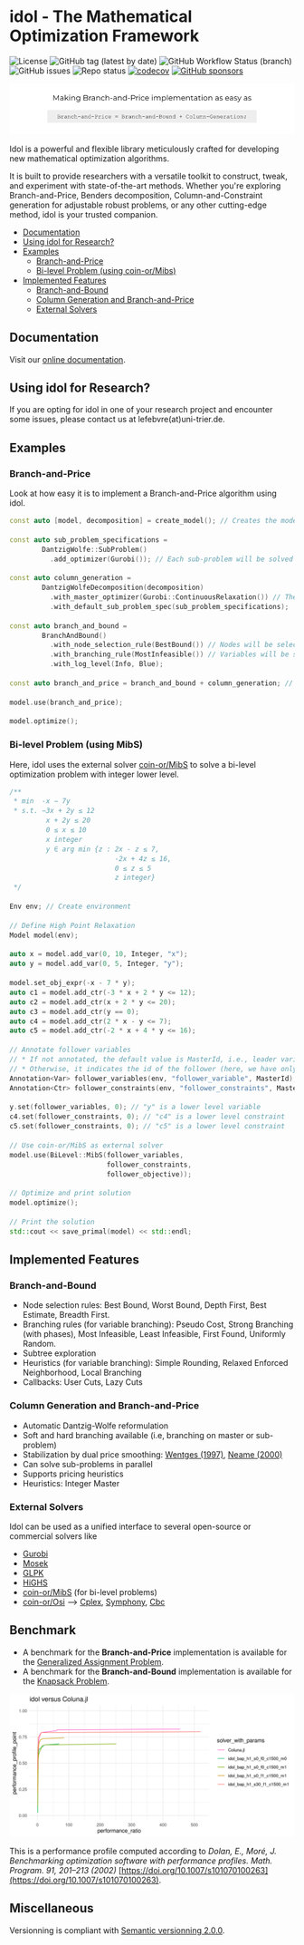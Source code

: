 # idol - The Mathematical Optimization Framework

![License](https://img.shields.io/github/license/hlefebvr/idol?color=blue)
![GitHub tag (latest by date)](https://img.shields.io/github/v/release/hlefebvr/idol?color=blue)
![GitHub Workflow Status (branch)](https://github.com/hlefebvr/idol/actions/workflows/tests.yml/badge.svg)
![GitHub issues](https://img.shields.io/github/issues-raw/hlefebvr/idol)
![Repo status](https://www.repostatus.org/badges/latest/wip.svg)
[![codecov](https://codecov.io/github/hlefebvr/idol/branch/main/graph/badge.svg?token=BWMH5522QP)](https://app.codecov.io/gh/hlefebvr/idol)
[![GitHub sponsors](https://img.shields.io/github/sponsors/hlefebvr)](https://github.com/sponsors/hlefebvr)

![Making Branch-and-Price implementation as easy as Branch-and-Bound + Column-Generation](https://raw.githubusercontent.com/hlefebvr/idol/main/docs/branch-and-price-implementation.png)

Idol is a powerful and flexible library meticulously crafted for developing new mathematical optimization algorithms.

It is built to provide researchers with a versatile toolkit to construct, tweak, and experiment with state-of-the-art
methods. Whether you're exploring Branch-and-Price,
Benders decomposition, Column-and-Constraint generation for adjustable robust problems,
or any other cutting-edge method, idol is your trusted companion.

- [Documentation](#Documentation)
- [Using idol for Research?](#using-idol-for-research)
- [Examples](#Examples)
  - [Branch-and-Price](#branch-and-price)
  - [Bi-level Problem (using coin-or/Mibs)](#bi-level-problem-using-mibs)
- [Implemented Features](#Implemented-Features)
  - [Branch-and-Bound](#Branch-and-Bound)
  - [Column Generation and Branch-and-Price](#Column-Generation-and-Branch-and-Price)
  - [External Solvers](#External-Solvers)

## Documentation

Visit our [online documentation](https://hlefebvr.github.io/idol/).

## Using idol for Research?

If you are opting for idol in one of your research project and encounter some issues, please contact us at lefebvre(at)uni-trier.de.

## Examples

### Branch-and-Price

Look at how easy it is to implement a Branch-and-Price algorithm using idol.

```cpp
const auto [model, decomposition] = create_model(); // Creates the model with an annotation for automatic decomposition

const auto sub_problem_specifications = 
        DantzigWolfe::SubProblem()
          .add_optimizer(Gurobi()); // Each sub-problem will be solved by Gurobi

const auto column_generation = 
        DantzigWolfeDecomposition(decomposition)
          .with_master_optimizer(Gurobi::ContinuousRelaxation()) // The master problem will be solved by Gurobi
          .with_default_sub_problem_spec(sub_problem_specifications);

const auto branch_and_bound =
        BranchAndBound()
          .with_node_selection_rule(BestBound()) // Nodes will be selected by the "best-bound" rule
          .with_branching_rule(MostInfeasible()) // Variables will be selected by the "most-fractional" rule
          .with_log_level(Info, Blue);

const auto branch_and_price = branch_and_bound + column_generation; // Embed the column generation in the Branch-and-Bound algorithm

model.use(branch_and_price);

model.optimize();
```

### Bi-level Problem (using MibS)

Here, idol uses the external solver [coin-or/MibS](https://github.com/coin-or/MibS) to solve a bi-level optimization problem with integer lower level.

```cpp
/**
 * min  -x − 7y
 * s.t. −3x + 2y ≤ 12
         x + 2y ≤ 20
         0 ≤ x ≤ 10
         x integer
         y ∈ arg min {z : 2x - z ≤ 7,
                          -2x + 4z ≤ 16,
                          0 ≤ z ≤ 5
                          z integer}
 */

Env env; // Create environment

// Define High Point Relaxation
Model model(env);

auto x = model.add_var(0, 10, Integer, "x");
auto y = model.add_var(0, 5, Integer, "y");

model.set_obj_expr(-x - 7 * y);
auto c1 = model.add_ctr(-3 * x + 2 * y <= 12);
auto c2 = model.add_ctr(x + 2 * y <= 20);
auto c3 = model.add_ctr(y == 0);
auto c4 = model.add_ctr(2 * x - y <= 7);
auto c5 = model.add_ctr(-2 * x + 4 * y <= 16);

// Annotate follower variables
// * If not annotated, the default value is MasterId, i.e., leader variables and constraints
// * Otherwise, it indicates the id of the follower (here, we have only one follower)
Annotation<Var> follower_variables(env, "follower_variable", MasterId);
Annotation<Ctr> follower_constraints(env, "follower_constraints", MasterId);

y.set(follower_variables, 0); // "y" is a lower level variable
c4.set(follower_constraints, 0); // "c4" is a lower level constraint
c5.set(follower_constraints, 0); // "c5" is a lower level constraint

// Use coin-or/MibS as external solver
model.use(BiLevel::MibS(follower_variables,
                        follower_constraints,
                        follower_objective));

// Optimize and print solution
model.optimize();

// Print the solution
std::cout << save_primal(model) << std::endl;
```

## Implemented Features

### Branch-and-Bound

- Node selection rules: Best Bound, Worst Bound, Depth First, Best Estimate, Breadth First.
- Branching rules (for variable branching): Pseudo Cost, Strong Branching (with phases), Most Infeasible, Least Infeasible, First Found, Uniformly Random.
- Subtree exploration
- Heuristics (for variable branching): Simple Rounding, Relaxed Enforced Neighborhood, Local Branching
- Callbacks: User Cuts, Lazy Cuts

### Column Generation and Branch-and-Price

- Automatic Dantzig-Wolfe reformulation
- Soft and hard branching available (i.e, branching on master or sub-problem)
- Stabilization by dual price smoothing: [Wentges (1997)](https://doi.org/10.1016/S0969-6016(97)00001-4), [Neame (2000)](https://scholar.google.com/scholar?&q=Neame%2C%20P.J.%3A%20Nonsmooth%20Dual%20Methods%20in%20Integer%20Programming.%20PhD%20thesis%20%281999%29)
- Can solve sub-problems in parallel
- Supports pricing heuristics
- Heuristics: Integer Master

### External Solvers

Idol can be used as a unified interface to several open-source or commercial solvers like

- [Gurobi](https://www.gurobi.com/)
- [Mosek](https://www.mosek.com/)
- [GLPK](https://www.gnu.org/software/glpk/)
- [HiGHS](https://highs.dev/)
- [coin-or/MibS](https://github.com/coin-or/MibS) (for bi-level problems)
- [coin-or/Osi](https://github.com/coin-or/Osi) --> [Cplex](https://www.ibm.com/products/ilog-cplex-optimization-studio), [Symphony](https://github.com/coin-or/SYMPHONY), [Cbc](https://github.com/coin-or/Cbc)

## Benchmark 

- A benchmark for the **Branch-and-Price** implementation is available for the [Generalized Assignment Problem](https://hlefebvr.github.io/idol-benchmark-gap/GAP.render.html).
- A benchmark for the **Branch-and-Bound** implementation is available for the [Knapsack Problem](https://hlefebvr.github.io/idol-benchmark-kp/KP.render.html).

![Performance profile](https://raw.githubusercontent.com/hlefebvr/idol-benchmark-gap/gh-pages/profile.png)

This is a performance profile computed according to *Dolan, E., Moré, J. Benchmarking optimization software with performance profiles. Math. Program. 91, 201–213 (2002)* [https://doi.org/10.1007/s101070100263](https://doi.org/10.1007/s101070100263).

## Miscellaneous

Versionning is compliant with [Semantic versionning 2.0.0](https://semver.org/).
